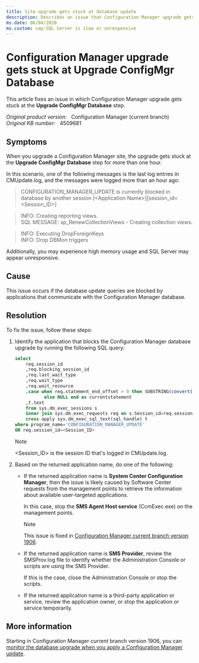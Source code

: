 ```yaml
---
title: Site upgrade gets stuck at database update
description: Describes an issue that Configuration Manager upgrade gets stuck at the Upgrade ConfigMgr Database step due to many Software Center requests.
ms.date: 06/04/2020
ms.custom: sap:SQL Server is slow or unresponsive
---
```

# Configuration Manager upgrade gets stuck at Upgrade ConfigMgr Database

This article fixes an issue in which Configuration Manager upgrade gets stuck at the **Upgrade ConfigMgr Database** step.

_Original product version:_ &nbsp; Configuration Manager (current branch)  
_Original KB number:_ &nbsp; 4509681

## Symptoms

When you upgrade a Configuration Manager site, the upgrade gets stuck at the **Upgrade ConfigMgr Database** step for more than one hour.

In this scenario, one of the following messages is the last log entries in CMUpdate.log, and the messages were logged more than an hour ago:

> CONFIGURATION_MANAGER_UPDATE is currently blocked in database by another session [\<Application Name>][session_id=\<Session_ID>]

> INFO: Creating reporting views.  
> SQL MESSAGE: sp_RenewCollectionViews - Creating collection views.

> INFO: Executing DropForeignKeys  
> INFO: Drop DBMon triggers

Additionally, you may experience high memory usage and SQL Server may appear unresponsive.

## Cause

This issue occurs if the database update queries are blocked by applications that communicate with the Configuration Manager database.

## Resolution

To fix the issue, follow these steps:

1. Identify the application that blocks the Configuration Manager database upgrade by running the following SQL query:

   ```sql
   select
       req.session_id
       ,req.blocking_session_id
       ,req.last_wait_type
       ,req.wait_type
       ,req.wait_resource
       ,case when req.statement_end_offset > 0 then SUBSTRING(convert(nvarchar(max), t.text), req.statement_start_offset/2, (req.statement_end_offset-req.statement_start_offset)/2)
              else NULL end as currentstatement
       ,t.text
       from sys.dm_exec_sessions s
       inner join sys.dm_exec_requests req on s.Session_id=req.session_id
       cross apply sys.dm_exec_sql_text(sql_handle) t
   where program_name='CONFIGURATION_MANAGER_UPDATE'
   OR req.session_id=<Session_ID>
   ```

   > [!NOTE]
   > \<Session_ID> is the session ID that's logged in CMUpdate.log.

2. Based on the returned application name, do one of the following:

   - If the returned application name is **System Center Configuration Manager**, then the issue is likely caused by Software Center requests from the management points to retrieve the information about available user-targeted applications.

     In this case, stop the **SMS Agent Host service** (CcmExec.exe) on the management points.

     > [!NOTE]
     > This issue is fixed in [Configuration Manager current branch version 1906](/mem/configmgr/core/plan-design/changes/whats-new-in-version-1906).

   - If the returned application name is **SMS Provider**, review the SMSProv.log file to identify whether the Administration Console or scripts are using the SMS Provider.

     If this is the case, close the Administration Console or stop the scripts.

   - If the returned application name is a third-party application or service, review the application owner, or stop the application or service temporarily.

## More information

Starting in Configuration Manager current branch version 1906, you can [monitor the database upgrade when you apply a Configuration Manager update](/mem/configmgr/core/plan-design/changes/whats-new-in-version-1906#configuration-manager-update-database-upgrade-monitoring).
